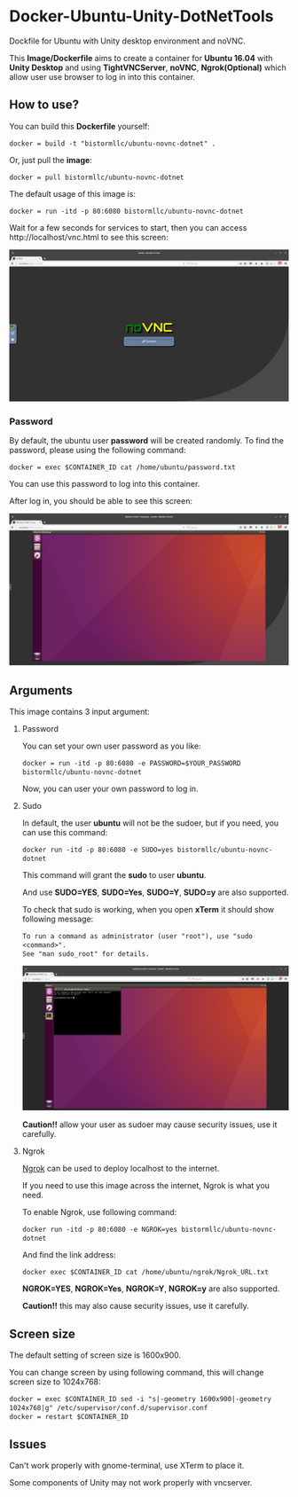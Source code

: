 # Docker-Ubuntu-Unity-DotNetTools

Dockfile for Ubuntu with Unity desktop environment and noVNC. 

This **Image/Dockerfile** aims to create a container for **Ubuntu 16.04** with **Unity Desktop** and using **TightVNCServer**, **noVNC**, **Ngrok(Optional)** which allow user use browser to log in into this container.


## How to use?

You can build this **Dockerfile** yourself:

```
docker = build -t "bistormllc/ubuntu-novnc-dotnet" .
```

Or, just pull the **image**:

```
docker = pull bistormllc/ubuntu-novnc-dotnet
```

The default usage of this image is:

```
docker = run -itd -p 80:6080 bistormllc/ubuntu-novnc-dotnet
```

Wait for a few seconds for services to start, then you can access http://localhost/vnc.html to see this screen:

![alt text](https://github.com/bistormllc/Docker-Ubuntu-Unity-DotNetTools/raw/master/noVNC.png "vnc.html")


### Password

By default, the ubuntu user **password** will be created randomly. To find the password, please using the following command:

```
docker = exec $CONTAINER_ID cat /home/ubuntu/password.txt
```

You can use this password to log into this container.

After log in, you should be able to see this screen:

![alt text](https://github.com/bistormllc/Docker-Ubuntu-Unity-DotNetTools/raw/master/desktop.png "Unity desktop")


## Arguments

This image contains 3 input argument:

1. Password

   You can set your own user password as you like:
   ```
   docker = run -itd -p 80:6080 -e PASSWORD=$YOUR_PASSWORD bistormllc/ubuntu-novnc-dotnet
   ```
   Now, you can user your own password to log in.

2. Sudo

   In default, the user **ubuntu** will not be the sudoer, but if you need, you can use this command:
   ```
   docker run -itd -p 80:6080 -e SUDO=yes bistormllc/ubuntu-novnc-dotnet
   ```

   This command will grant the **sudo** to user **ubuntu**.

   And use **SUDO=YES**, **SUDO=Yes**, **SUDO=Y**, **SUDO=y** are also supported.

   To check that sudo is working, when you open **xTerm** it should show following message:
   ```
   To run a command as administrator (user "root"), use "sudo <command>".
   See "man sudo_root" for details.
   ```

   ![alt text](https://github.com/bistormllc/Docker-Ubuntu-Unity-DotNetTools/raw/master/sudo.png "sudo")

   **Caution!!** allow your user as sudoer may cause security issues, use it carefully.

3. Ngrok

   [Ngrok](https://ngrok.com/) can be used to deploy localhost to the internet.

   If you need to use this image across the internet, Ngrok is what you need.

   To enable Ngrok, use following command:

   ```
   docker run -itd -p 80:6080 -e NGROK=yes bistormllc/ubuntu-novnc-dotnet
   ```

   And find the link address:

   ```
   docker exec $CONTAINER_ID cat /home/ubuntu/ngrok/Ngrok_URL.txt
   ```

   **NGROK=YES**, **NGROK=Yes**, **NGROK=Y**, **NGROK=y** are also supported.

    **Caution!!** this may also cause security issues, use it carefully.


## Screen size

The default setting of screen size is 1600x900.

You can change screen by using following command, this will change screen size to 1024x768:

```
docker = exec $CONTAINER_ID sed -i "s|-geometry 1600x900|-geometry 1024x768|g" /etc/supervisor/conf.d/supervisor.conf
docker = restart $CONTAINER_ID
```


## Issues

Can't work properly with gnome-terminal, use XTerm to place it.

Some components of Unity may not work properly with vncserver.
